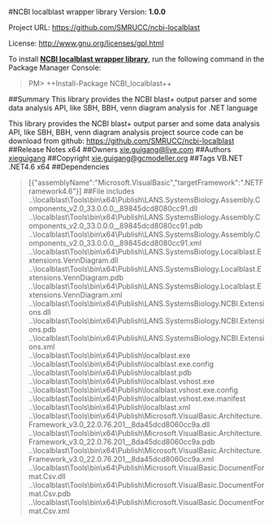 #NCBI localblast wrapper library
Version: **1.0.0**

Project URL: https://github.com/SMRUCC/ncbi-localblast

License: http://www.gnu.org/licenses/gpl.html

To install **[NCBI localblast wrapper library](https://www.nuget.org/packages/NCBI_localblast/)**, run the following command in the Package Manager Console:
> PM>  ++Install-Package NCBI_localblast++


##Summary
This library provides the NCBI blast+ output parser and some data analysis API, like SBH, BBH, venn diagram analysis for .NET language

This library provides the NCBI blast+ output parser and some data analysis API, like SBH, BBH, venn diagram analysis
project source code can be download from github:
https://github.com/SMRUCC/ncbi-localblast
##Release Notes
x64
##Owners
xie.guigang@live.com
##Authors
[xieguigang](https://www.nuget.org/profiles/xieguigang)
##Copyright
xie.guigang@gcmodeller.org
##Tags
VB.NET .NET4.6 x64
##Dependencies
>[{"assemblyName":"Microsoft.VisualBasic","targetFramework":".NETFramework4.6"}]
##File includes
> ..\localblast\Tools\bin\x64\Publish\LANS.SystemsBiology.Assembly.Components_v2.0_33.0.0.0__89845dcd8080cc91.dll<br />
> ..\localblast\Tools\bin\x64\Publish\LANS.SystemsBiology.Assembly.Components_v2.0_33.0.0.0__89845dcd8080cc91.pdb<br />
> ..\localblast\Tools\bin\x64\Publish\LANS.SystemsBiology.Assembly.Components_v2.0_33.0.0.0__89845dcd8080cc91.xml<br />
> ..\localblast\Tools\bin\x64\Publish\LANS.SystemsBiology.Localblast.Extensions.VennDiagram.dll<br />
> ..\localblast\Tools\bin\x64\Publish\LANS.SystemsBiology.Localblast.Extensions.VennDiagram.pdb<br />
> ..\localblast\Tools\bin\x64\Publish\LANS.SystemsBiology.Localblast.Extensions.VennDiagram.xml<br />
> ..\localblast\Tools\bin\x64\Publish\LANS.SystemsBiology.NCBI.Extensions.dll<br />
> ..\localblast\Tools\bin\x64\Publish\LANS.SystemsBiology.NCBI.Extensions.pdb<br />
> ..\localblast\Tools\bin\x64\Publish\LANS.SystemsBiology.NCBI.Extensions.xml<br />
> ..\localblast\Tools\bin\x64\Publish\localblast.exe<br />
> ..\localblast\Tools\bin\x64\Publish\localblast.exe.config<br />
> ..\localblast\Tools\bin\x64\Publish\localblast.pdb<br />
> ..\localblast\Tools\bin\x64\Publish\localblast.vshost.exe<br />
> ..\localblast\Tools\bin\x64\Publish\localblast.vshost.exe.config<br />
> ..\localblast\Tools\bin\x64\Publish\localblast.vshost.exe.manifest<br />
> ..\localblast\Tools\bin\x64\Publish\localblast.xml<br />
> ..\localblast\Tools\bin\x64\Publish\Microsoft.VisualBasic.Architecture.Framework_v3.0_22.0.76.201__8da45dcd8060cc9a.dll<br />
> ..\localblast\Tools\bin\x64\Publish\Microsoft.VisualBasic.Architecture.Framework_v3.0_22.0.76.201__8da45dcd8060cc9a.pdb<br />
> ..\localblast\Tools\bin\x64\Publish\Microsoft.VisualBasic.Architecture.Framework_v3.0_22.0.76.201__8da45dcd8060cc9a.xml<br />
> ..\localblast\Tools\bin\x64\Publish\Microsoft.VisualBasic.DocumentFormat.Csv.dll<br />
> ..\localblast\Tools\bin\x64\Publish\Microsoft.VisualBasic.DocumentFormat.Csv.pdb<br />
> ..\localblast\Tools\bin\x64\Publish\Microsoft.VisualBasic.DocumentFormat.Csv.xml<br />
